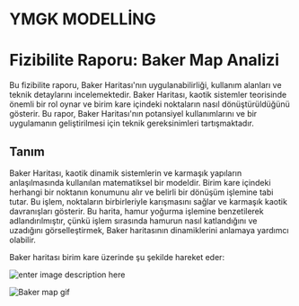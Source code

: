 # YMGK MODELLİNG

# Fizibilite Raporu: Baker Map Analizi

Bu fizibilite raporu, Baker Haritası'nın uygulanabilirliği, kullanım alanları ve teknik detaylarını incelemektedir. Baker Haritası, kaotik sistemler teorisinde önemli bir rol oynar ve birim kare içindeki noktaların nasıl dönüştürüldüğünü gösterir. Bu rapor, Baker Haritası'nın potansiyel kullanımlarını ve bir uygulamanın geliştirilmesi için teknik gereksinimleri tartışmaktadır.

## Tanım

Baker Haritası, kaotik dinamik sistemlerin ve karmaşık yapıların anlaşılmasında kullanılan matematiksel bir modeldir. Birim kare içindeki herhangi bir noktanın konumunu alır ve belirli bir dönüşüm işlemine tabi tutar. Bu işlem, noktaların birbirleriyle karışmasını sağlar ve karmaşık kaotik davranışları gösterir. Bu harita, hamur yoğurma işlemine benzetilerek adlandırılmıştır, çünkü işlem sırasında hamurun nasıl katlandığını ve uzadığını görselleştirmek, Baker haritasının dinamiklerini anlamaya yardımcı olabilir.


Baker haritası birim kare üzerinde şu şekilde hareket eder:

![enter image description here](https://wikimedia.org/api/rest_v1/media/math/render/svg/f57c87dcfd5b45c8fc15c4e68b2e7146da84d2f5)



![Baker map gif](https://upload.wikimedia.org/wikipedia/commons/8/8c/Baker%27s_map_mixing.gif)
